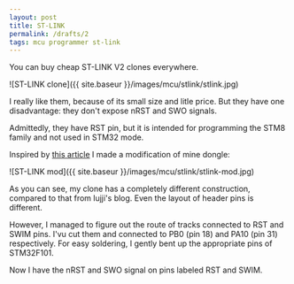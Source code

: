 ```yaml
---
layout: post
title: ST-LINK
permalink: /drafts/2
tags: mcu programmer st-link
---
```


You can buy cheap ST-LINK V2 clones everywhere.

![ST-LINK clone]({{ site.baseur }}/images/mcu/stlink/stlink.jpg)

I really like them, because of its small size and litle price. But they have one disadvantage: they don't expose nRST and SWO signals.

<!--more-->

Admittedly, they have RST pin, but it is intended for programming the STM8 family and not used in STM32 mode.

Inspired by [this article](https://lujji.github.io/blog/stlink-clone-trace/) I made a modification of mine dongle:

![ST-LINK mod]({{ site.baseur }}/images/mcu/stlink/stlink-mod.jpg)

As you can see, my clone has a completely different construction, compared to that from lujji's blog. Even the layout of header pins is different.

However, I managed to figure out the route of tracks connected to RST and SWIM pins. I'vu cut them and connected to PB0 (pin 18) and PA10 (pin 31) respectively. For easy soldering, I gently bent up the appropriate pins of STM32F101. 

Now I have the nRST and SWO signal on pins labeled RST and SWIM.